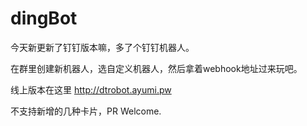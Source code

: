 # dingBot

今天新更新了钉钉版本嘛，多了个钉钉机器人。

在群里创建新机器人，选自定义机器人，然后拿着webhook地址过来玩吧。

线上版本在这里 http://dtrobot.ayumi.pw

不支持新增的几种卡片，PR Welcome.